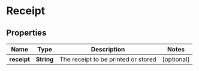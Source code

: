 
# Receipt

## Properties
Name | Type | Description | Notes
------------ | ------------- | ------------- | -------------
**receipt** | **String** | The receipt to be printed or stored |  [optional]



